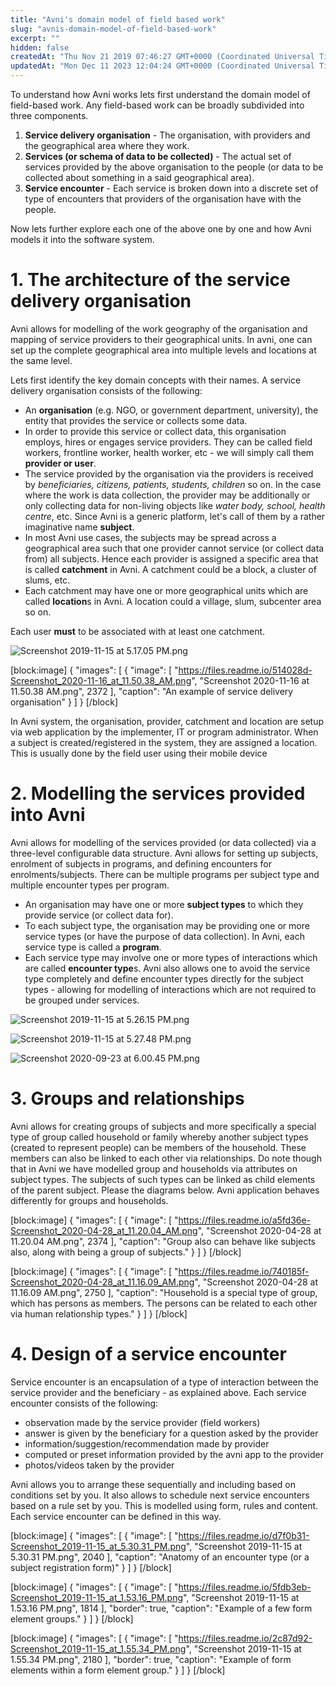 ```yaml
---
title: "Avni's domain model of field based work"
slug: "avnis-domain-model-of-field-based-work"
excerpt: ""
hidden: false
createdAt: "Thu Nov 21 2019 07:46:27 GMT+0000 (Coordinated Universal Time)"
updatedAt: "Mon Dec 11 2023 12:04:24 GMT+0000 (Coordinated Universal Time)"
---
```

To understand how Avni works lets first understand the domain model of field-based work. Any field-based work can be broadly subdivided into three components.

1. **Service delivery organisation** - The organisation, with providers and the geographical area where they work.
2. **Services (or schema of data to be collected)** - The actual set of services provided by the above organisation to the people (or data to be collected about something in a said geographical area).
3. **Service encounter** - Each service is broken down into a discrete set of type of encounters that providers of the organisation have with the people.

Now lets further explore each one of the above one by one and how Avni models it into the software system.

# 1.  The architecture of the service delivery organisation

Avni allows for modelling of the work geography of the organisation and mapping of service providers to their geographical units. In avni, one can set up the complete geographical area into multiple levels and locations at the same level.

Lets first identify the key domain concepts with their names. A service delivery organisation consists of the following:

- An **organisation** (e.g. NGO, or government department, university), the entity that provides the service or collects some data.
- In order to provide this service or collect data, this organisation employs, hires or engages service providers. They can be called field workers, frontline worker, health worker, etc - we will simply call them **provider or user**.
- The service provided by the organisation via the providers is received by _beneficiaries, citizens, patients, students, children_ so on. In the case where the work is data collection, the provider may be additionally or only collecting data for non-living objects like _water body, school, health centre_, etc. Since Avni is a generic platform, let's call of them by a rather imaginative name **subject**.
- In most Avni use cases, the subjects may be spread across a geographical area such that one provider cannot service (or collect data from) all subjects. Hence each provider is assigned a specific area that is called **catchment** in Avni. A catchment could be a block, a cluster of slums, etc.
- Each catchment may have one or more geographical units which are called **location**s in Avni. A location could a village, slum, subcenter area so on.

Each user **must** to be associated with at least one catchment.

![](https://files.readme.io/4343bff-Screenshot_2019-11-15_at_5.17.05_PM.png "Screenshot 2019-11-15 at 5.17.05 PM.png")

[block:image]
{
  "images": [
    {
      "image": [
        "https://files.readme.io/514028d-Screenshot_2020-11-16_at_11.50.38_AM.png",
        "Screenshot 2020-11-16 at 11.50.38 AM.png",
        2372
      ],
      "caption": "An example of service delivery organisation"
    }
  ]
}
[/block]


In Avni system, the organisation, provider, catchment and location are setup via web application by the implementer, IT or program administrator. When a subject is created/registered in the system, they are assigned a location. This is usually done by the field user using their mobile device

# 2.  Modelling the services provided into Avni

Avni allows for modelling of the services provided (or data collected) via a three-level configurable data structure. Avni allows for setting up subjects, enrolment of subjects in programs, and defining encounters for enrolments/subjects. There can be multiple programs per subject type and multiple encounter types per program.

- An organisation may have one or more **subject types** to which they provide service (or collect data for).
- To each subject type, the organisation may be providing one or more service types (or have the purpose of data collection). In Avni, each service type is called a **program**.
- Each service type may involve one or more types of interactions which are called **encounter type**s. Avni also allows one to avoid the service type completely and define encounter types directly for the subject types - allowing for modelling of interactions which are not required to be grouped under services.

![](https://files.readme.io/b63d3c9-Screenshot_2019-11-15_at_5.26.15_PM.png "Screenshot 2019-11-15 at 5.26.15 PM.png")

![](https://files.readme.io/93a551a-Screenshot_2019-11-15_at_5.27.48_PM.png "Screenshot 2019-11-15 at 5.27.48 PM.png")

![](https://files.readme.io/3ca82d4-Screenshot_2020-09-23_at_6.00.45_PM.png "Screenshot 2020-09-23 at 6.00.45 PM.png")

# 3. Groups and relationships

Avni allows for creating groups of subjects and more specifically a special type of group called household or family whereby another subject types (created to represent people) can be members of the household. These members can also be linked to each other via relationships. Do note though that in Avni we have modelled group and households via attributes on subject types. The subjects of such types can be linked as child elements of the parent subject. Please the diagrams below. Avni application behaves differently for groups and households.

[block:image]
{
  "images": [
    {
      "image": [
        "https://files.readme.io/a5fd36e-Screenshot_2020-04-28_at_11.20.04_AM.png",
        "Screenshot 2020-04-28 at 11.20.04 AM.png",
        2374
      ],
      "caption": "Group also can behave like subjects also, along with being a group of subjects."
    }
  ]
}
[/block]


[block:image]
{
  "images": [
    {
      "image": [
        "https://files.readme.io/740185f-Screenshot_2020-04-28_at_11.16.09_AM.png",
        "Screenshot 2020-04-28 at 11.16.09 AM.png",
        2750
      ],
      "caption": "Household is a special type of group, which has persons as members. The persons can be related to each other via human relationship types."
    }
  ]
}
[/block]


# 4.  Design of a service encounter

Service encounter is an encapsulation of a type of interaction between the service provider and the beneficiary - as explained above. Each service encounter consists of the following:

- observation made by the service provider (field workers)
- answer is given by the beneficiary for a question asked by the provider
- information/suggestion/recommendation made by provider
- computed or preset information provided by the avni app to the provider
- photos/videos taken by the provider

Avni allows you to arrange these sequentially and including based on conditions set by you. It also allows to schedule next service encounters based on a rule set by you. This is modelled using form, rules and content. Each service encounter can be defined in this way.

[block:image]
{
  "images": [
    {
      "image": [
        "https://files.readme.io/d7f0b31-Screenshot_2019-11-15_at_5.30.31_PM.png",
        "Screenshot 2019-11-15 at 5.30.31 PM.png",
        2040
      ],
      "caption": "Anatomy of an encounter type (or a subject registration form)"
    }
  ]
}
[/block]


[block:image]
{
  "images": [
    {
      "image": [
        "https://files.readme.io/5fdb3eb-Screenshot_2019-11-15_at_1.53.16_PM.png",
        "Screenshot 2019-11-15 at 1.53.16 PM.png",
        1814
      ],
      "border": true,
      "caption": "Example of a few form element groups."
    }
  ]
}
[/block]


[block:image]
{
  "images": [
    {
      "image": [
        "https://files.readme.io/2c87d92-Screenshot_2019-11-15_at_1.55.34_PM.png",
        "Screenshot 2019-11-15 at 1.55.34 PM.png",
        2180
      ],
      "border": true,
      "caption": "Example of form elements within a form element group."
    }
  ]
}
[/block]
